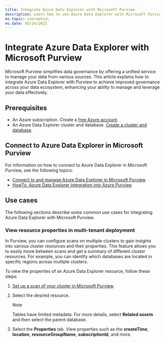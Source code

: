 ```yaml
---
title: Integrate Azure Data Explorer with Microsoft Purview
description: Learn how to use Azure Data Explorer with Microsoft Purview.
ms.topic: conceptual
ms.date: 05/24/2023
---
```


# Integrate Azure Data Explorer with Microsoft Purview

Microsoft Purview simplifies data governance by offering a unified service to manage your data from various sources. This article explains how to integrate Azure Data Explorer with Purview to achieve improved governance across your data ecosystem, enhancing your ability to manage and leverage your data effectively.

## Prerequisites

* An Azure subscription. Create a [free Azure account](https://azure.microsoft.com/free/).
* An Azure Data Explorer cluster and database. [Create a cluster and database](create-cluster-database-portal.md).

## Connect to Azure Data Explorer in Microsoft Purview

For information on how to connect to Azure Data Explorer in Microsoft Purview, see the following topics:

* [Connect to and manage Azure Data Explorer in Microsoft Purview](/azure/purview/register-scan-azure-data-explorer)
* [HowTo: Azure Data Explorer integration into Azure Purview](https://techcommunity.microsoft.com/t5/azure-data-explorer-blog/howto-azure-data-explorer-integration-into-azure-purview/ba-p/1963911)

## Use cases

The following sections describe some common use cases for integrating Azure Data Explorer with Microsoft Purview.

### View resource properties in multi-tenant deployment

In Purview, you can configure scans on multiple clusters to gain insights into various cluster resources and their properties. This feature allows you to easily move between scans and get a summary of different cluster resources. For example, you can identify which databases are located in specific regions across multiple clusters.

To view the properties of an Azure Data Explorer resource, follow these steps:

1. [Set up a scan of your cluster in Microsoft Purview](/azure/purview/register-scan-azure-data-explorer#scan).
1. Select the desired resource.

    > [!NOTE]
    > Tables have limited metadata. For more details, select **Related assets** and then select the parent database.

1. Select the **Properties** tab. View properties such as the **createTime**, **location**, **resourceGroupName**, **subscriptionId**, and more.
